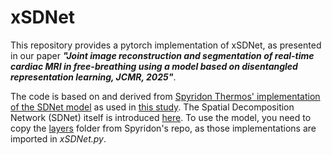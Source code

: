 # xSDNet
This repository provides a pytorch implementation of xSDNet, as presented in our paper ***"Joint image reconstruction and segmentation of real-time cardiac MRI in free-breathing using a model based on disentangled representation learning, JCMR, 2025"***.

The code is based on and derived from [Spyridon Thermos' implementation of the SDNet model](https://github.com/spthermo/SDNet) as used in [this study](https://www.bmvc2021-virtualconference.com/assets/papers/0094.pdf). The Spatial Decomposition Network (SDNet) itself is introduced [here](https://www.sciencedirect.com/science/article/pii/S1361841519300684).
To use the model, you need to copy the [layers](https://github.com/spthermo/SDNet/tree/master/layers) folder from Spyridon's repo, as those implementations are imported in *xSDNet.py*.




